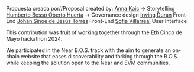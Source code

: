 Propuesta creada por//Proposal created by:
[Anna Kaic](https://github.com/annakaic) -> Storytelling
[Humberto Besso Oberto Huerta](https://github.com/hbesso31) -> Governance design
[Irwing Duran](https://github.com/irwingduran) Front-End
[Johan Sinoé de Jesús Torres](https://github.com/Anora42) Front-End
[Sofia Villarreal](https://twitter.com/Sofi_VCarrillo) User Interface

This contribution was fruit of working together through the Eth Cinco de Mayo hackathon 2024.

We participated in the Near B.O.S. track with the aim to generate an on-chain website that eases discoverability and forking through the B.O.S. while keeping the solution open to the Near and EVM communities.
